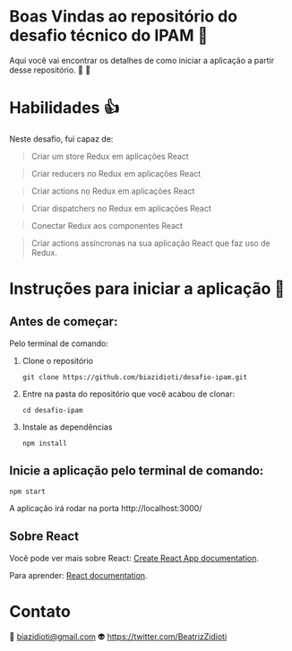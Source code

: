 # Boas Vindas ao repositório do desafio técnico do IPAM :sparkler:

Aqui você vai encontrar os detalhes de como iniciar a aplicação a partir desse repositório. 🚀 :rocket: 

# Habilidades :+1:

Neste desafio, fui capaz de:

 > Criar um store Redux em aplicações React

 > Criar reducers no Redux em aplicações React

 > Criar actions no Redux em aplicações React

 > Criar dispatchers no Redux em aplicações React

 > Conectar Redux aos componentes React

 > Criar actions assíncronas na sua aplicação React que faz uso de Redux.

# Instruções para iniciar a aplicação :star2:

## Antes de começar:

Pelo terminal de comando:

1. Clone o repositório

    `git clone https://github.com/biazidioti/desafio-ipam.git`

2. Entre na pasta do repositório que você acabou de clonar:
    
    `cd desafio-ipam`

3. Instale as dependências

    `npm install`
 
## Inicie a aplicação pelo terminal de comando:

    npm start
    
  A aplicação irá rodar na porta http://localhost:3000/

## Sobre React

Você pode ver mais sobre React: [Create React App documentation](https://facebook.github.io/create-react-app/docs/getting-started).

Para aprender: [React documentation](https://reactjs.org/).


# Contato

:email: biazidioti@gmail.com :alien:
https://twitter.com/BeatrizZidioti
